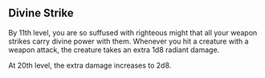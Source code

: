 ## Divine Strike
By 11th level, you are so suffused with righteous might that all your weapon strikes carry divine power with them. Whenever you hit a creature with a weapon attack, the creature takes an extra 1d8 radiant damage.

At 20th level, the extra damage increases to 2d8.

<!--

-<< CHANGES >>-
- renamed 'improved divine smite' to 'divine strike' to distinguish them
- allowing thrown and ranged attacks to deal more damage

-<< TODO >>-
- none

-<< COMMENTARY >>-
- opened up possibilities by allowing ranged power increase

-->

